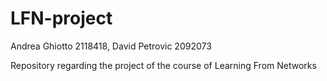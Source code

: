 # LFN-project

Andrea Ghiotto 2118418, David Petrovic 2092073

Repository regarding the project of the course of Learning From Networks
